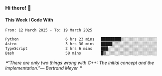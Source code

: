 ### Hi there! 👋

#### This Week I Code With
<!--START_SECTION:waka-->

```txt
From: 12 March 2025 - To: 19 March 2025

Python                     6 hrs 23 mins   █████████░░░░░░░░░░░░░░░░   35.46 %
Astro                      3 hrs 30 mins   █████░░░░░░░░░░░░░░░░░░░░   19.43 %
TypeScript                 2 hrs 6 mins    ███░░░░░░░░░░░░░░░░░░░░░░   11.67 %
Bash                       58 mins         █▒░░░░░░░░░░░░░░░░░░░░░░░   05.39 %
```

<!--END_SECTION:waka-->

<!--STARTS_HERE_QUOTE_README-->
<i>❝“There are only two things wrong with C++:  The initial concept and the implementation.”— Bertrand Meyer   ❞</i>
<!--ENDS_HERE_QUOTE_README-->
